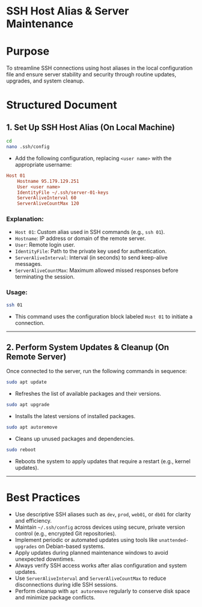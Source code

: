 # SSH Host Alias & Server Maintenance

# Purpose

To streamline SSH connections using host aliases in the local configuration file and ensure server stability and security through routine updates, upgrades, and system cleanup.

# Structured Document

## 1. Set Up SSH Host Alias (On Local Machine)

```bash
cd
nano .ssh/config
```

* Add the following configuration, replacing `<user name>` with the appropriate username:

```ini
Host 01
    Hostname 95.179.129.251
    User <user name>
    IdentityFile ~/.ssh/server-01-keys
    ServerAliveInterval 60
    ServerAliveCountMax 120
```

### Explanation:

* `Host 01`: Custom alias used in SSH commands (e.g., `ssh 01`).
* `Hostname`: IP address or domain of the remote server.
* `User`: Remote login user.
* `IdentityFile`: Path to the private key used for authentication.
* `ServerAliveInterval`: Interval (in seconds) to send keep-alive messages.
* `ServerAliveCountMax`: Maximum allowed missed responses before terminating the session.

### Usage:

```bash
ssh 01
```

* This command uses the configuration block labeled `Host 01` to initiate a connection.

---

## 2. Perform System Updates & Cleanup (On Remote Server)

Once connected to the server, run the following commands in sequence:

```bash
sudo apt update
```

* Refreshes the list of available packages and their versions.

```bash
sudo apt upgrade
```

* Installs the latest versions of installed packages.

```bash
sudo apt autoremove
```

* Cleans up unused packages and dependencies.

```bash
sudo reboot
```

* Reboots the system to apply updates that require a restart (e.g., kernel updates).

---

# Best Practices

* Use descriptive SSH aliases such as `dev`, `prod`, `web01`, or `db01` for clarity and efficiency.
* Maintain `~/.ssh/config` across devices using secure, private version control (e.g., encrypted Git repositories).
* Implement periodic or automated updates using tools like `unattended-upgrades` on Debian-based systems.
* Apply updates during planned maintenance windows to avoid unexpected downtimes.
* Always verify SSH access works after alias configuration and system updates.
* Use `ServerAliveInterval` and `ServerAliveCountMax` to reduce disconnections during idle SSH sessions.
* Perform cleanup with `apt autoremove` regularly to conserve disk space and minimize package conflicts.
